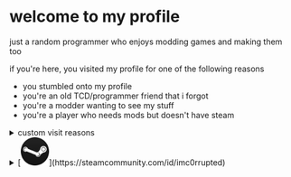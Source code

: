 # welcome to my profile

just a random programmer who enjoys modding games and making them too

if you're here, you visited my profile for one of the following reasons
- you stumbled onto my profile
- you're an old TCD/programmer friend that i forgot
- you're a modder wanting to see my stuff
- you're a player who needs mods but doesn't have steam

<details>
  <summary>custom visit reasons</summary>
  
  - you're a friend of mine needing to see unity code
  - be sure to send me custom reasons
  
</details>

<details>
  <summary>[<img src="cool.png" width="50"/>](https://steamcommunity.com/id/imc0rrupted)</summary>
  [direct](https://steamcommunity.com/id/imc0rrupted))
</details>
